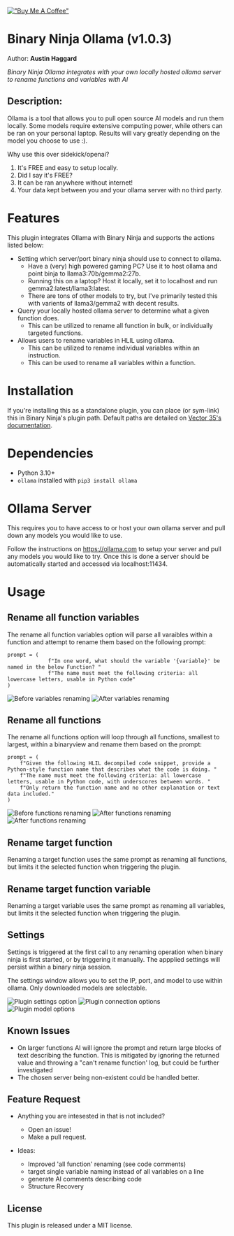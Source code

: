 [!["Buy Me A Coffee"](https://www.buymeacoffee.com/assets/img/custom_images/orange_img.png)](https://www.buymeacoffee.com/ahaggard)

# Binary Ninja Ollama (v1.0.3)
Author: **Austin Haggard**

_Binary Ninja Ollama integrates with your own locally hosted ollama server to rename functions and variables with AI_

## Description:
Ollama is a tool that allows you to pull open source AI models and run them locally.
Some models require extensive computing power, while others can be ran on your personal laptop.
Results will vary greatly depending on the model you choose to use :).

Why use this over sidekick/openai?
1. It's FREE and easy to setup locally.
2. Did I say it's FREE?
3. It can be ran anywhere without internet!
4. Your data kept between you and your ollama server with no third party.

# Features
This plugin integrates Ollama with Binary Ninja and supports the actions listed below:

- Setting which server/port binary ninja should use to connect to ollama.
  - Have a (very) high powered gaming PC? Use it to host ollama and point binja to llama3:70b/gemma2:27b.
  - Running this on a laptop? Host it locally, set it to localhost and run gemma2:latest/llama3:latest.
  - There are tons of other models to try, but I've primarily tested this with varients of llama3/gemma2 with decent results.
- Query your locally hosted ollama server to determine what a given function does.
  - This can be utilized to rename all function in bulk, or individually targeted functions.
- Allows users to rename variables in HLIL using ollama.
  - This can be utilized to rename individual variables within an instruction.
  - This can be used to rename all variables within a function.

# Installation

If you're installing this as a standalone plugin, you can place (or sym-link)
this in Binary Ninja's plugin path. Default paths are detailed on
[Vector 35's documentation](https://docs.binary.ninja/guide/plugins.html).

# Dependencies

- Python 3.10+
- `ollama` installed with `pip3 install ollama`

# Ollama Server 

This requires you to have access to or host your own ollama server and pull down any models you would like to use.

Follow the instructions on https://ollama.com to setup your server and pull any models you would like to try.
Once this is done a server should be automatically started and accessed via localhost:11434.

# Usage

## Rename all function variables

The rename all function variables option will parse all varaibles within a function and attempt to rename them based on the following prompt:

```
prompt = (
             f"In one word, what should the variable '{variable}' be named in the below Function? "
             f"The name must meet the following criteria: all lowercase letters, usable in Python code"
)

```

![Before variables renaming](https://github.com/ahaggard2013/binaryninja-ollama/blob/main/resources/ls-rename-all-variables-before.png?raw=true)
![After variables renaming](https://github.com/ahaggard2013/binaryninja-ollama/blob/main/resources/ls-rename-all-variables-after.png?raw=true)

## Rename all functions
The rename all functions option will loop through all functions, smallest to largest, within a binaryview and rename them based on the prompt:

```
prompt = (
    f"Given the following HLIL decompiled code snippet, provide a Python-style function name that describes what the code is doing. "
    f"The name must meet the following criteria: all lowercase letters, usable in Python code, with underscores between words. "
    f"Only return the function name and no other explanation or text data included."
)
```

![Before functions renaming](https://github.com/ahaggard2013/binaryninja-ollama/blob/main/resources/ls-rename-all-func-before.png?raw=true)
![After functions renaming](https://github.com/ahaggard2013/binaryninja-ollama/blob/main/resources/ls-rename-all-func-after.png?raw=true)
![After functions renaming](https://github.com/ahaggard2013/binaryninja-ollama/blob/main/resources/ls-rename-all-func-after2.png?raw=true)

## Rename target function
Renaming a target function uses the same prompt as renaming all functions, but limits it the selected function when triggering the plugin.

## Rename target function variable
Renaming a target variable uses the same prompt as renaming all variables, but limits it the selected function when triggering the plugin.

## Settings
Settings is triggered at the first call to any renaming operation when binary ninja is first started, or by triggering it manually. The appplied settings will persist within a binary ninja session.

The settings window allows you to set the IP, port, and model to use within ollama. Only downloaded models are selectable.


![Plugin settings option](https://github.com/ahaggard2013/binaryninja-ollama/blob/main/resources/settings-options.png?raw=true)
![Plugin connection options](https://github.com/ahaggard2013/binaryninja-ollama/blob/main/resources/settings-connection.png?raw=true)
![Plugin model options](https://github.com/ahaggard2013/binaryninja-ollama/blob/main/resources/settings-model.png?raw=true)

## Known Issues
- On larger functions AI will ignore the prompt and return large blocks of text describing the function. This is mitigated by ignoring the returned value and throwing a "can't rename function' log, but could be further investigated
- The chosen server being non-existent could be handled better.

## Feature Request
- Anything you are intesested in that is not included? 
    - Open an issue!
    - Make a pull request.

- Ideas:
    - Improved 'all function' renaming (see code comments)
    - target single variable naming instead of all variables on a line
    - generate AI comments describing code
    - Structure Recovery

## License

This plugin is released under a MIT license.
